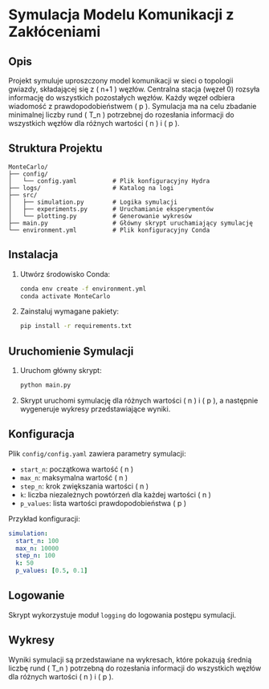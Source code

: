 # Symulacja Modelu Komunikacji z Zakłóceniami

## Opis

Projekt symuluje uproszczony model komunikacji w sieci o topologii gwiazdy, składającej się z \( n+1 \) węzłów. Centralna stacja (węzeł 0) rozsyła informację do wszystkich pozostałych węzłów. Każdy węzeł odbiera wiadomość z prawdopodobieństwem \( p \). Symulacja ma na celu zbadanie minimalnej liczby rund \( T_n \) potrzebnej do rozesłania informacji do wszystkich węzłów dla różnych wartości \( n \) i \( p \).

## Struktura Projektu

```
MonteCarlo/
├── config/
│   └── config.yaml          # Plik konfiguracyjny Hydra
├── logs/                    # Katalog na logi
├── src/
│   ├── simulation.py        # Logika symulacji
│   ├── experiments.py       # Uruchamianie eksperymentów
│   └── plotting.py          # Generowanie wykresów
├── main.py                  # Główny skrypt uruchamiający symulację
└── environment.yml          # Plik konfiguracyjny Conda
```

## Instalacja

1. Utwórz środowisko Conda:
   ```sh
   conda env create -f environment.yml
   conda activate MonteCarlo
   ```

2. Zainstaluj wymagane pakiety:
   ```sh
   pip install -r requirements.txt
   ```

## Uruchomienie Symulacji

1. Uruchom główny skrypt:
   ```sh
   python main.py
   ```

2. Skrypt uruchomi symulację dla różnych wartości \( n \) i \( p \), a następnie wygeneruje wykresy przedstawiające wyniki.

## Konfiguracja

Plik `config/config.yaml` zawiera parametry symulacji:
- `start_n`: początkowa wartość \( n \)
- `max_n`: maksymalna wartość \( n \)
- `step_n`: krok zwiększania wartości \( n \)
- `k`: liczba niezależnych powtórzeń dla każdej wartości \( n \)
- `p_values`: lista wartości prawdopodobieństwa \( p \)

Przykład konfiguracji:
```yaml
simulation:
  start_n: 100
  max_n: 10000
  step_n: 100
  k: 50
  p_values: [0.5, 0.1]
```

## Logowanie

Skrypt wykorzystuje moduł `logging` do logowania postępu symulacji.
## Wykresy

Wyniki symulacji są przedstawiane na wykresach, które pokazują średnią liczbę rund \( T_n \) potrzebną do rozesłania informacji do wszystkich węzłów dla różnych wartości \( n \) i \( p \).

```
```